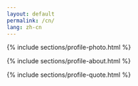 ```yaml
---
layout: default
permalink: /cn/
lang: zh-cn
---
```

{% include sections/profile-photo.html %}

{% include sections/profile-about.html %}

{% include sections/profile-quote.html %}